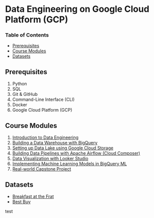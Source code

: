 # Data Engineering on Google Cloud Platform (GCP)

### Table of Contents

* [Prerequisites](#prerequisites)
* [Course Modules](#course-modules)
* [Datasets](#datasets)

## Prerequisites

1. Python
1. SQL
1. Git & GitHub
1. Command-Line Interface (CLI)
1. Docker
1. Google Cloud Platform (GCP)

## Course Modules

1. [Introduction to Data Engineering](01-introduction-to-data-engineering)
1. [Building a Data Warehouse with BigQuery](02-building-a-data-warehouse-with-bigquery)
1. [Setting up Data Lake using Google Cloud Storage](03-setting-up-data-lake-using-google-cloud-storage)
1. [Building Data Pipelines with Apache Airflow (Cloud Composer)](04-building-data-pipelines-with-apache-airflow-cloud-composer)
1. [Data Visualization with Looker Studio](05-data-visualization-with-looker-studio)
1. [Implementing Machine Learning Models in BigQuery ML](06-implementing-machine-learning-models-in-bigquery-ml)
1. [Real-world Capstone Project](07-real-world-capstone-project)

## Datasets

* [Breakfast at the Frat](https://github.com/zkan/open-data/tree/main/breakfast-at-the-frat)
* [Best Buy](https://github.com/zkan/open-data/tree/main/best-buy-apis)

test